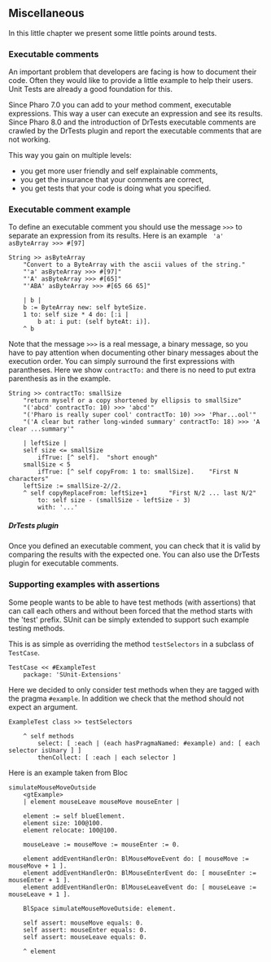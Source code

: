 ## Miscellaneous


In this little chapter we present some little points around tests.


### Executable comments


An important problem that developers are facing is how to document their code. 
Often they would like to provide a little example to help their users.
Unit Tests are already a good foundation for this.

Since Pharo 7.0 you can add to your method comment, executable expressions. This way a user can execute an expression and see its results. Since Pharo 8.0 and the introduction of DrTests executable comments are crawled by the DrTests plugin and report the executable comments that are not working. 

This way you gain on multiple levels:
- you get more user friendly and self explainable comments,
- you get the insurance that your comments are correct,
- you get tests that your code is doing what you specified.


### Executable comment example 

To define an executable comment you should use the message `>>>` to separate an expression from its results. 
Here is an example ` 'a' asByteArray >>> #[97]`


```
String >> asByteArray
	"Convert to a ByteArray with the ascii values of the string."
	"'a' asByteArray >>> #[97]"
	"'A' asByteArray >>> #[65]"
	"'ABA' asByteArray >>> #[65 66 65]"

	| b |
	b := ByteArray new: self byteSize.
	1 to: self size * 4 do: [:i |
		b at: i put: (self byteAt: i)].
	^ b
```


Note that the message `>>>` is a real message, a binary message, so you have to pay attention when documenting other binary messages about the execution order. You can simply surround the first expressions with parantheses.
Here we show `contractTo:` and there is no need to put extra parenthesis as in the example.
```
String >> contractTo: smallSize
	"return myself or a copy shortened by ellipsis to smallSize"
	"('abcd' contractTo: 10) >>> 'abcd'"
	"('Pharo is really super cool' contractTo: 10) >>> 'Phar...ool'"
	"('A clear but rather long-winded summary' contractTo: 18) >>> 'A clear ...summary'"
	
	| leftSize |
	self size <= smallSize
		ifTrue: [^ self].  "short enough"
	smallSize < 5
		ifTrue: [^ self copyFrom: 1 to: smallSize].    "First N characters"
	leftSize := smallSize-2//2.
	^ self copyReplaceFrom: leftSize+1		"First N/2 ... last N/2"
		to: self size - (smallSize - leftSize - 3)
		with: '...'
```


##### DrTests plugin

Once you defined an executable comment, you can check that it is valid by comparing the results with the expected one. You can also use the DrTests plugin for executable comments.


### Supporting examples with assertions


Some people wants to be able to have test methods \(with assertions\) that can call each others and without been forced
that the method starts with the 'test' prefix.
SUnit can be simply extended to support such example testing methods. 

This is as simple as overriding the method `testSelectors` in a subclass of `TestCase`.

```
TestCase << #ExampleTest
	package: 'SUnit-Extensions'
```


Here we decided to only consider test methods when they are tagged with the pragma `#example`.
In addition we check that the method should not expect an argument.

```
ExampleTest class >> testSelectors

	^ self methods
		select: [ :each | (each hasPragmaNamed: #example) and: [ each selector isUnary ] ]
		thenCollect: [ :each | each selector ]
```


Here is an example taken from Bloc

```
simulateMouseMoveOutside
	<gtExample>
	| element mouseLeave mouseMove mouseEnter |

	element := self blueElement.
	element size: 100@100.
	element relocate: 100@100.

	mouseLeave := mouseMove := mouseEnter := 0.

	element addEventHandlerOn: BlMouseMoveEvent do: [ mouseMove := mouseMove + 1 ].
	element addEventHandlerOn: BlMouseEnterEvent do: [ mouseEnter := mouseEnter + 1 ].
	element addEventHandlerOn: BlMouseLeaveEvent do: [ mouseLeave := mouseLeave + 1 ].
	
	BlSpace simulateMouseMoveOutside: element.

	self assert: mouseMove equals: 0.
	self assert: mouseEnter equals: 0.
	self assert: mouseLeave equals: 0.

	^ element
```


